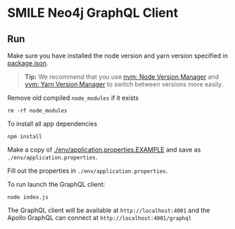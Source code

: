 # SMILE Neo4j GraphQL Client

## Run

Make sure you have installed the node version and yarn version specified in
[package.json](https://github.com/mskcc/smile-dashboard/blob/master/package.json).

> **Tip:** We recommend that you use [nvm: Node Version Manager](https://github.com/nvm-sh/nvm) and [yvm: Yarn Version Manager](https://yvm.js.org/docs/overview) to switch between versions more easily.

Remove old compiled `node_modules` if it exists

```
rm -rf node_modules
```

To install all app dependencies

```
npm install
```

Make a copy of [./env/application.properties.EXAMPLE](./env/application.properties.EXAMPLE) and save as `./env/application.properties`.

Fill out the properties in `./env/application.properties`.

To run launch the GraphQL client:

```
node index.js
```

The GraphQL client will be available at `http://localhost:4001` and the Apollo GraphQL can connect at `http://localhost:4001/graphql`
